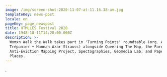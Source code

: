 ```yaml
---
image: /img/screen-shot-2020-11-07-at-11.16.38-am.jpg
templateKey: news-post
locale: en
pageKey: page_newspost
title: HTMLLES Festival 2020
date: 1948-10-11T14:28:00.000Z
description: >-
  Womxn Walk the Walk takes part in 'Turning Points' roundtable (org. Anne-Marie
  Trépanier + Hannah Azar Strauss) alongside Queering The Map, the Parc-Ex
  Anti-Eviction Mapping Project, Spectographies, Geomedia Lab, and Paper
  Places.
---
```

.
